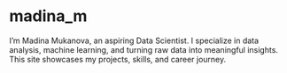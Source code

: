 # madina_m
I’m Madina Mukanova, an aspiring Data Scientist. I specialize in data analysis, machine learning, and turning raw data into meaningful insights. This site showcases my projects, skills, and career journey.
